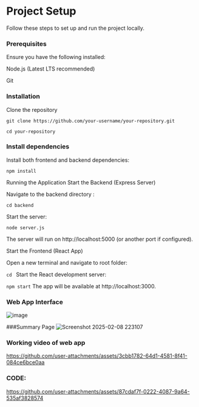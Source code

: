 # Project Setup

Follow these steps to set up and run the project locally.

### Prerequisites
Ensure you have the following installed:

Node.js (Latest LTS recommended)

Git


### Installation

Clone the repository


`git clone https://github.com/your-username/your-repository.git`

`cd your-repository`


### Install dependencies

Install both frontend and backend dependencies:

`npm install`

Running the Application
Start the Backend (Express Server)

Navigate to the backend directory :

`cd backend`

Start the server:

`node server.js`

The server will run on http://localhost:5000 (or another port if configured).

Start the Frontend (React App)

Open a new terminal and navigate to root folder:

`cd `
Start the React development server:

`npm start`
The app will be available at http://localhost:3000.

### Web App Interface
![image](https://github.com/user-attachments/assets/05017e0f-6649-4d31-9553-0ac759b2e692)

###Summary Page
![Screenshot 2025-02-08 223107](https://github.com/user-attachments/assets/4c4ebfc9-4ea5-438f-bdf1-28ac794890b4)

### Working video of web app

https://github.com/user-attachments/assets/3cbb1782-64d1-4581-8f41-084ce6bce0aa


### CODE:

https://github.com/user-attachments/assets/87cdaf7f-0222-4087-9a64-535af3828574


